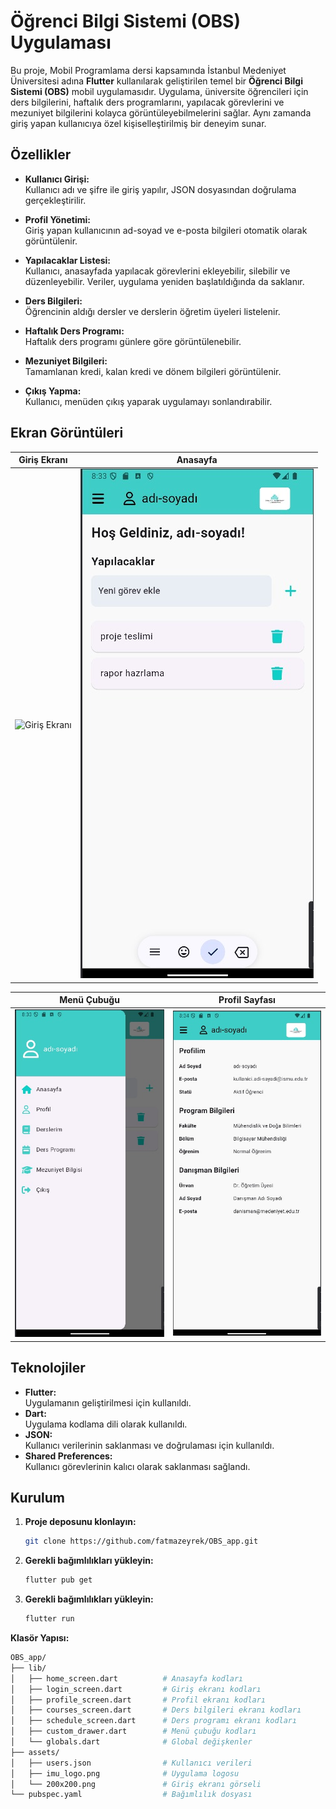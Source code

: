 # Öğrenci Bilgi Sistemi (OBS) Uygulaması

Bu proje, Mobil Programlama dersi kapsamında İstanbul Medeniyet Üniversitesi adına **Flutter** kullanılarak geliştirilen temel bir **Öğrenci Bilgi Sistemi (OBS)** mobil uygulamasıdır. Uygulama, üniversite öğrencileri için ders bilgilerini, haftalık ders programlarını, yapılacak görevlerini ve mezuniyet bilgilerini kolayca görüntüleyebilmelerini sağlar. Aynı zamanda giriş yapan kullanıcıya özel kişiselleştirilmiş bir deneyim sunar.

## Özellikler

- **Kullanıcı Girişi:**  
  Kullanıcı adı ve şifre ile giriş yapılır, JSON dosyasından doğrulama gerçekleştirilir.
  
- **Profil Yönetimi:**  
  Giriş yapan kullanıcının ad-soyad ve e-posta bilgileri otomatik olarak görüntülenir.
  
- **Yapılacaklar Listesi:**  
  Kullanıcı, anasayfada yapılacak görevlerini ekleyebilir, silebilir ve düzenleyebilir. Veriler, uygulama yeniden başlatıldığında da saklanır.
  
- **Ders Bilgileri:**  
  Öğrencinin aldığı dersler ve derslerin öğretim üyeleri listelenir.
  
- **Haftalık Ders Programı:**  
  Haftalık ders programı günlere göre görüntülenebilir.
  
- **Mezuniyet Bilgileri:**  
  Tamamlanan kredi, kalan kredi ve dönem bilgileri görüntülenir.
  
- **Çıkış Yapma:**  
  Kullanıcı, menüden çıkış yaparak uygulamayı sonlandırabilir.

## Ekran Görüntüleri

| **Giriş Ekranı**                     | **Anasayfa**                       |
|--------------------------------------|-----------------------------------|
| ![Giriş Ekranı](OBS_app_finish/assets/giriş.jpg)    | ![Anasayfa](OBS_app_finish/assets/anasayfa.jpg)      |

| **Menü Çubuğu**                   | **Profil Sayfası**                 |
|--------------------------------------|-----------------------------------|
| ![Dersler](OBS_app_finish/assets/menü_çubuğu.jpg)       | ![Profil](OBS_app_finish/assets/profil.jpg)     |

## Teknolojiler

- **Flutter:**  
  Uygulamanın geliştirilmesi için kullanıldı.
- **Dart:**  
  Uygulama kodlama dili olarak kullanıldı.
- **JSON:**  
  Kullanıcı verilerinin saklanması ve doğrulaması için kullanıldı.
- **Shared Preferences:**  
  Kullanıcı görevlerinin kalıcı olarak saklanması sağlandı.

## Kurulum

1. **Proje deposunu klonlayın:**

   ```bash
   git clone https://github.com/fatmazeyrek/OBS_app.git

2. **Gerekli bağımlılıkları yükleyin:**
   ```bash
   flutter pub get

3. **Gerekli bağımlılıkları yükleyin:**
   ```bash
   flutter run
**Klasör Yapısı:**
   ```bash
OBS_app/
├── lib/
│   ├── home_screen.dart          # Anasayfa kodları
│   ├── login_screen.dart         # Giriş ekranı kodları
│   ├── profile_screen.dart       # Profil ekranı kodları
│   ├── courses_screen.dart       # Ders bilgileri ekranı kodları
│   ├── schedule_screen.dart      # Ders programı ekranı kodları
│   ├── custom_drawer.dart        # Menü çubuğu kodları
│   └── globals.dart              # Global değişkenler
├── assets/
│   ├── users.json                # Kullanıcı verileri
│   ├── imu_logo.png              # Uygulama logosu
│   └── 200x200.png               # Giriş ekranı görseli
└── pubspec.yaml                  # Bağımlılık dosyası
